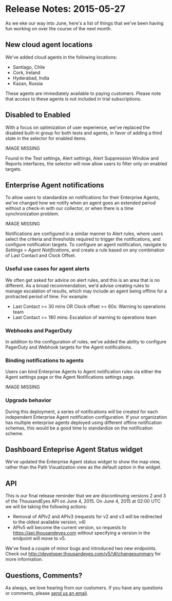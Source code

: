 # Release Notes: 2015-05-27

As we eke our way into June, here's a list of things that we've been having fun working on over the course of the next month.

## New cloud agent locations

We've added cloud agents in the following locations:

* Santiago, Chile
* Cork, Ireland
* Hyderabad, India
* Kazan, Russia

These agents are immediately available to paying customers.  Please note that access to these agents is not included in trial subscriptions.

## Disabled to Enabled

With a focus on optimization of user experience, we've replaced the disabled built-in group for both tests and agents, in favor of adding a third state in the selector for enabled items.

IMAGE MISSING

Found in the Test settings, Alert settings, Alert Suppression Window and Reports interfaces, the selector will now allow users to filter only on enabled targets.

## Enterprise Agent notifications

To allow users to standardize on notifications for their Enterprise Agents, we've changed how we notify when an agent goes an extended period without a check-in with our collector, or when there is a time synchronization problem.

IMAGE MISSING

Notifications are configured in a similar manner to Alert rules, where users select the criteria and thresholds required to trigger the notifications, and configure notification targets. To configure an agent notification, navigate to _Settings_ &gt; _Agent Notifications_, and create a rule based on any combination of Last Contact and Clock Offset.

### Useful use cases for agent alerts

We often get asked for advice on alert rules, and this is an area that is no different.  As a broad recommendation, we'd advise creating rules to manage escalation of results, which may include an agent being offline for a protracted period of time.  For example:

* Last Contact &gt;= 30 mins OR Clock offset &gt;= 60s: Warning to operations team
* Last Contact &gt;= 180 mins: Escalation of warning to operations team

### Webhooks and PagerDuty

In addition to the configuration of rules, we've added the ability to configure PagerDuty and Webhook targets for the Agent notifications.

### Binding notifications to agents

Users can bind Enterprise Agents to Agent notification rules via either the Agent settings page or the Agent Notifications settings page.

IMAGE MISSING

### Upgrade behavior

During this deployment, a series of notifications will be created for each independent Enterprise Agent notification configuration.  If your organization has multiple enterprise agents deployed using different offline notification schemas, this would be a good time to standardize on the notification scheme.

## Dashboard Enteprise Agent Status widget

We've updated the Enterprise Agent status widget to show the map view, rather than the Path Visualization view as the default option in the widget.

## API

This is our final release reminder that we are discontinuing versions 2 and 3 of the ThousandEyes API on June 4, 2015. On June 4, 2015 at 02:00 UTC we will be taking the following actions:

* Removal of APIv2 and APIv3 \(requests for v2 and v3 will be redirected to the oldest available version, v4\)
* APIv5 will become the current version, so requests to https://api.thousandeyes.com without specifying a version in the endpoint will move to v5.

We've fixed a couple of minor bugs and introduced two new endpoints. Check out http://developer.thousandeyes.com/v5/\#/changesummary for more information.

## Questions, Comments?

As always, we love hearing from our customers. If you have any questions or comments, please [send us an email](mailto:support@thousandeyes.com?subject=2015-05-27+Release+Notes).

